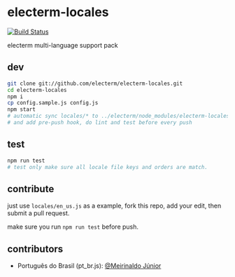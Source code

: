 # electerm-locales

[![Build Status](https://travis-ci.org/electerm/electerm-locales.svg?branch=release)](https://travis-ci.org/electerm/electerm-locales)

electerm multi-language support pack

## dev

```bash
git clone git://github.com/electerm/electerm-locales.git
cd electerm-locales
npm i
cp config.sample.js config.js
npm start
# automatic sync locales/* to ../electerm/node_modules/electerm-locales/locales/ for test
# and add pre-push hook, do lint and test before every push
```
## test
```bash
npm run test
# test only make sure all locale file keys and orders are match.
```

## contribute

just use `locales/en_us.js` as a example, fork this repo, add your edit, then submit a pull request.

make sure you run `npm run test` before push.

## contributors
- Português do Brasil (pt_br.js): [@Meirinaldo Júnior](https://github.com/meirinaldojunior)
